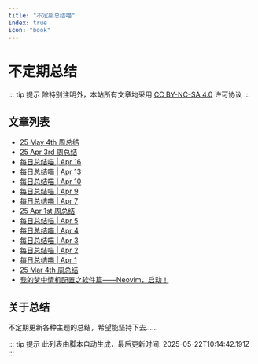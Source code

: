 ```yaml
---
title: "不定期总结喵"
index: true
icon: "book"
---
```


# 不定期总结

::: tip 提示
除特别注明外，本站所有文章均采用 [CC BY-NC-SA 4.0](https://creativecommons.org/licenses/by-nc-sa/4.0/deed.zh) 许可协议
:::
## 文章列表

- [25 May 4th 周总结](./w-250504.md)
- [25 Apr 3rd 周总结](./w-250403.md)
- [每日总结喵 | Apr 16](./d-250416.md)
- [每日总结喵 | Apr 13](./d-250413.md)
- [每日总结喵 | Apr 10](./d-250410.md)
- [每日总结喵 | Apr 9](./d-250409.md)
- [每日总结喵 | Apr 7](./d-250407.md)
- [25 Apr 1st 周总结](./w-250401.md)
- [每日总结喵 | Apr 5](./d-250405.md)
- [每日总结喵 | Apr 4](./d-250404.md)
- [每日总结喵 | Apr 3](./d-250403.md)
- [每日总结喵 | Apr 2](./d-250402.md)
- [每日总结喵 | Apr 1](./d-250401.md)
- [25 Mar 4th 周总结](./w-250304.md)
- [我的梦中情机配置之软件篇——Neovim，启动！](./config.md)

## 关于总结

不定期更新各种主题的总结，希望能坚持下去……

::: tip 提示
此列表由脚本自动生成，最后更新时间: 2025-05-22T10:14:42.191Z
:::

